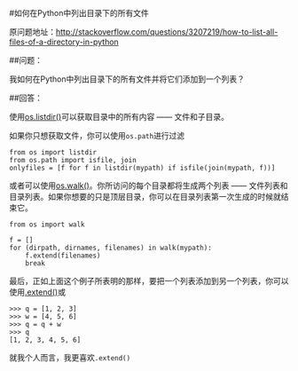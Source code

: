 #如何在Python中列出目录下的所有文件

原问题地址：http://stackoverflow.com/questions/3207219/how-to-list-all-files-of-a-directory-in-python

##问题：

我如何在Python中列出目录下的所有文件并将它们添加到一个列表？

##回答：

使用[os.listdir()](https://docs.python.org/2/library/os.html#os.listdir)可以获取目录中的所有内容 ——  文件和子目录。

如果你只想获取文件，你可以使用`os.path`进行过滤

    from os import listdir
    from os.path import isfile, join
    onlyfiles = [f for f in listdir(mypath) if isfile(join(mypath, f))]

或者可以使用[os.walk()](https://docs.python.org/2/library/os.html#os.walk)。你所访问的每个目录都将生成两个列表 —— 文件列表和目录列表。如果你想要的只是顶层目录，你可以在目录列表第一次生成的时候就结束它。

    from os import walk

    f = []
    for (dirpath, dirnames, filenames) in walk(mypath):
        f.extend(filenames)
        break

最后，正如上面这个例子所表明的那样，要把一个列表添加到另一个列表，你可以使用[.extend()](https://docs.python.org/3/tutorial/datastructures.html#more-on-lists)或

    >>> q = [1, 2, 3]
    >>> w = [4, 5, 6]
    >>> q = q + w
    >>> q
    [1, 2, 3, 4, 5, 6]

就我个人而言，我更喜欢`.extend()`
